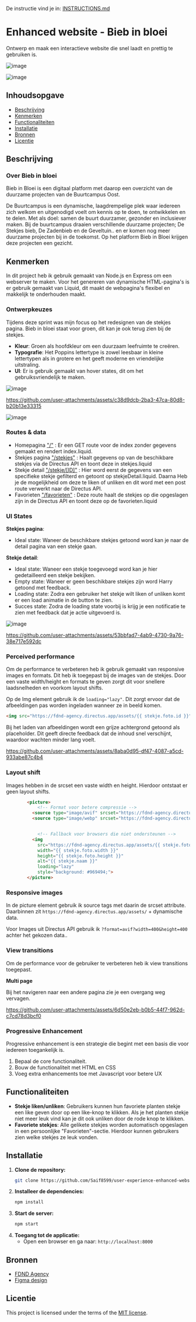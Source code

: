 De instructie vind je in: [INSTRUCTIONS.md](https://github.com/fdnd-task/enhanced-website/blob/main/docs/INSTRUCTIONS.md)

# Enhanced website - Bieb in bloei
Ontwerp en maak een interactieve website die snel laadt en prettig te gebruiken is.

![image](https://github.com/user-attachments/assets/9f180f86-6b71-43ac-abed-513c24f161aa)

![image](https://github.com/user-attachments/assets/a44ac908-9434-473a-af0d-dab3c1d63b37)

## Inhoudsopgave

  * [Beschrijving](#beschrijving)
  * [Kenmerken](#kenmerken)
  * [Functionaliteiten](#functionaliteiten)
  * [Installatie](#installatie)
  * [Bronnen](#bronnen)
  * [Licentie](#licentie)

## Beschrijving
### Over Bieb in bloei
Bieb in Bloei is een digitaal platform met daarop een overzicht van de duurzame projecten van de Buurtcampus Oost.

De Buurtcampus is een dynamische, laagdrempelige plek waar iedereen zich welkom en uitgenodigd voelt om kennis op te doen, te ontwikkelen en te delen. Met als doel: samen de buurt duurzamer, gezonder en inclusiever maken.
Bij de buurtcampus draaien verschillende duurzame projecten; De Stekjes bieb, De Zadenbieb en de Geveltuin.. en er komen nog meer duurzame projecten bij in de toekomst. Op het platform Bieb in Bloei krijgen deze projecten een gezicht.

## Kenmerken
In dit project heb ik gebruik gemaakt van Node.js en Express om een webserver te maken. Voor het genereren van dynamische HTML-pagina's is er gebruik gemaakt van Liquid, dit maakt de webpagina's flexibel en makkelijk te onderhouden maakt.



### Ontwerpkeuzes
Tijdens deze sprint was mijn focus op het redesignen van de stekjes pagina. Bieb in bloei staat voor groen, dit kan je ook terug zien bij de stekjes.


- **Kleur**: Groen als hoofdkleur om een duurzaam leefruimte te creëren.
- **Typografie**: Het Poppins lettertype is zowel leesbaar in kleine lettertypen als in grotere en het geeft moderne en vriendelijke uitstraling. 
- **UI**: Er is gebruik gemaakt van hover states, dit om het gebruiksvriendelijk te maken.
  
![image](https://github.com/user-attachments/assets/a54eb01f-a182-4443-bec2-1ecb997273f7)

https://github.com/user-attachments/assets/c38d9dcb-2ba3-47ca-80d8-b20b13e33315

![image](https://github.com/user-attachments/assets/a15ed21c-a0a7-4de5-8c20-0c749b1a56da)


### Routes & data
- Homepagina ["/"](https://github.com/Saif8599/user-experience-enhanced-website/blob/main/server.js#L32-L45) : Er een GET route voor de index zonder gegevens gemaakt en rendert index.liquid.
- Stekjes pagina ["/stekjes"](https://github.com/Saif8599/user-experience-enhanced-website/blob/main/server.js#L47-L62) : Haalt gegevens op van de beschikbare stekjes via de Directus API en toont deze in stekjes.liquid
- Stekje detail ["/stekje/[ID]"](https://github.com/Saif8599/user-experience-enhanced-website/blob/main/server.js#L64-L136) : Hier word eerst de gegevens van een specifieke stekje gefilterd en getoont op stekjeDetail.liquid. Daarna Heb je de mogelijkheid om deze te liken of unliken en dit word met een post route verwerkt naar de Directus API.
- Favorieten ["/favorieten"](https://github.com/Saif8599/user-experience-enhanced-website/blob/main/server.js#L138-L153) : Deze route haalt de stekjes op die opgeslagen zijn in de Directus API en toont deze op de favorieten.liquid

### UI States
**Stekjes pagina**:
- Ideal state: Waneer de beschikbare stekjes getoond word kan je naar de detail pagina van een stekje gaan.

**Stekje detail**:
- Ideal state: Waneer een stekje toegevoegd word kan je hier gedetailleerd een stekje bekijken.
- Empty state: Waneer er geen beschikbare stekjes zijn word Harry getoond met feedback.
- Loading state: Zodra een gebruiker het stekje wilt liken of unliken komt er een load animatie in de button te zien.
- Succes state: Zodra de loading state voorbij is krijg je een notificatie te zien met feedback dat je actie uitgevoerd is.

![image](https://github.com/user-attachments/assets/70cfb0df-fe5d-42c5-9b65-0398d2323f57)


https://github.com/user-attachments/assets/53bbfad7-4ab9-4730-9a76-38e717e592dc


### Perceived performance
Om de performance te verbeteren heb ik gebruik gemaakt van responsive images en formats. Dit heb ik toegepast bij de images van de stekjes. Door een vaste width/height en formats te geven zorgt dit voor snellere laadsnelheden en voorkom layout shifts. 


Op de Img element gebruik ik de `loading="lazy"`. Dit zorgt ervoor dat de afbeeldingen pas worden ingeladen wanneer ze in beeld komen. 
```HTML
<img src="https://fdnd-agency.directus.app/assets/{{ stekje.foto.id }}" width="{{ stekje.foto.width }}" height="{{ stekje.foto.height }}" alt="{{ stekje.naam }}" loading="lazy" style="background: #969494;">
```
Bij het laden van afbeeldingen wordt een grijze achtergrond getoond als placeholder. Dit geeft directe feedback dat de inhoud snel verschijnt, waardoor wachten minder lang voelt.

https://github.com/user-attachments/assets/8aba0d95-df47-4087-a5cd-933abe87c4b4

### Layout shift
Images hebben in de srcset een vaste width en height. Hierdoor ontstaat er geen layout shifts. 

```HTML
        <picture>
            <!-- Format voor betere compressie -->
          <source type="image/avif" srcset="https://fdnd-agency.directus.app/assets/{{ stekje.foto.id }}?format=avif?width=400&height=400">
          <source type="image/webp" srcset="https://fdnd-agency.directus.app/assets/{{ stekje.foto.id }}?format=webp?width=400&height=400">


            <!-- Fallback voor browsers die niet ondersteunen -->
          <img
            src="https://fdnd-agency.directus.app/assets/{{ stekje.foto.id }}"
            width="{{ stekje.foto.width }}"
            height="{{ stekje.foto.height }}"
            alt="{{ stekje.naam }}"
            loading="lazy"
            style="background: #969494;">
        </picture>
```

### Responsive images
In de picture element gebruik ik source tags met daarin de srcset attribute. Daarbinnen zit `https://fdnd-agency.directus.app/assets/` + dynamische data.

Voor Images uit Directus API gebruik ik `?format=avif?width=400&height=400` achter het gekozen data.. 

### View transitions
Om de performance voor de gebruiker te verbeteren heb ik view transitions toegepast.

**Multi page**

​​Bij het navigeren naar een andere pagina zie je een overgang weg vervagen.

https://github.com/user-attachments/assets/6d50e2eb-b0b5-44f7-962d-c7cd78d3bcf0


### Progressive Enhancement
Progressive enhancement is een strategie die begint met een basis die voor iedereen toegankelijk is.

1. Bepaal de core functionaliteit.
2. Bouw de functionaliteit met HTML en CSS
3. Voeg extra enhancements toe met Javascript voor betere UX

## Functionaliteiten
- **Stekje liken/unliken**: Gebruikers kunnen hun favoriete planten stekje een like geven door op een like-knop te klikken. Als je het planten stekje niet meer leuk vind kan je dit ook unliken door de rode knop te klikken.
- **Favoriete stekjes**: Alle gelikete stekjes worden automatisch opgeslagen in een persoonlijke "Favorieten"-sectie. Hierdoor kunnen gebruikers zien welke stekjes ze leuk vonden.

## Installatie

1. **Clone de repository:**
   ```bash
   git clone https://github.com/Saif8599/user-experience-enhanced-website.git
   ```
2. **Installeer de dependencies:**
   ```bash
   npm install
   ```
3. **Start de server:**
   ```bash
   npm start
   ```
4. **Toegang tot de applicatie:**
   - Open een browser en ga naar: `http://localhost:8000`
## Bronnen
- [FDND Agency](https://github.com/fdnd-agency/biebinbloei.nl/wiki/Design-Challenge)
- [Figma design](https://www.figma.com/design/LzqERL2DPlqiWDZx4Qn86d/Bieb---Bloei?node-id=20-2122&t=p28pU0kyZk1GJcBy-1)
## Licentie

This project is licensed under the terms of the [MIT license](./LICENSE).
